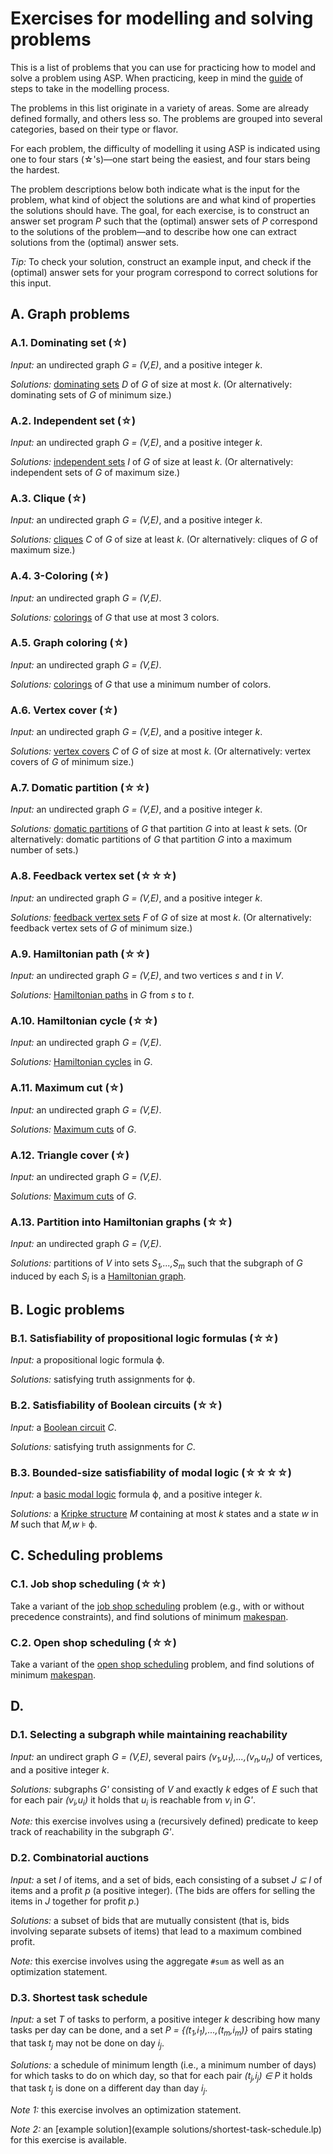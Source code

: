 # Exercises for modelling and solving problems

This is a list of problems that you can use for practicing how to model and solve a problem using ASP. When practicing, keep in mind the [guide](guide.md) of steps to take in the modelling process.

The problems in this list originate in a variety of areas. Some are already defined formally, and others less so. The problems are grouped into several categories, based on their type or flavor.

For each problem, the difficulty of modelling it using ASP is indicated using one to four stars (&star;'s)&mdash;one start being the easiest, and four stars being the hardest.

The problem descriptions below both indicate what is the input for the problem, what kind of object the solutions are and what kind of properties the solutions should have. The goal, for each exercise, is to construct an answer set program *P* such that the (optimal) answer sets of *P* correspond to the solutions of the problem&mdash;and to describe how one can extract solutions from the (optimal) answer sets.

*Tip:* To check your solution, construct an example input, and check if the (optimal) answer sets for your program correspond to correct solutions for this input.

## A. Graph problems

### A.1. Dominating set (&star;)

*Input:* an undirected graph *G = (V,E)*, and a positive integer *k*.

*Solutions:* [dominating sets](https://en.wikipedia.org/wiki/Dominating_set) *D* of *G* of size at most *k*. (Or alternatively: dominating sets of *G* of minimum size.)

### A.2. Independent set (&star;)

*Input:* an undirected graph *G = (V,E)*, and a positive integer *k*.

*Solutions:* [independent sets](https://en.wikipedia.org/wiki/Independent_set_%28graph_theory%29) *I* of *G* of size at least *k*. (Or alternatively: independent sets of *G* of maximum size.)

### A.3. Clique (&star;)

*Input:* an undirected graph *G = (V,E)*, and a positive integer *k*.

*Solutions:* [cliques](https://en.wikipedia.org/wiki/Clique_%28graph_theory%29) *C* of *G* of size at least *k*. (Or alternatively: cliques of *G* of maximum size.)

### A.4. 3-Coloring (&star;)

*Input:* an undirected graph *G = (V,E)*.

*Solutions:* [colorings](https://en.wikipedia.org/wiki/Graph_coloring) of *G* that use at most 3 colors.

### A.5. Graph coloring (&star;)

*Input:* an undirected graph *G = (V,E)*.

*Solutions:* [colorings](https://en.wikipedia.org/wiki/Graph_coloring) of *G* that use a minimum number of colors.

### A.6. Vertex cover (&star;)

*Input:* an undirected graph *G = (V,E)*, and a positive integer *k*.

*Solutions:* [vertex covers](https://en.wikipedia.org/wiki/Vertex_cover) *C* of *G* of size at most *k*. (Or alternatively: vertex covers of *G* of minimum size.)

### A.7. Domatic partition (&star;&star;)

*Input:* an undirected graph *G = (V,E)*, and a positive integer *k*.

*Solutions:* [domatic partitions](https://en.wikipedia.org/wiki/Domatic_number) of *G* that partition *G* into at least *k* sets. (Or alternatively: domatic partitions of *G* that partition *G* into a maximum number of sets.)

### A.8. Feedback vertex set (&star;&star;&star;)

*Input:* an undirected graph *G = (V,E)*, and a positive integer *k*.

*Solutions:* [feedback vertex sets](https://en.wikipedia.org/wiki/Feedback_vertex_set) *F* of *G* of size at most *k*. (Or alternatively: feedback vertex sets of *G* of minimum size.)

### A.9. Hamiltonian path (&star;&star;)

*Input:* an undirected graph *G = (V,E)*, and two vertices *s* and *t* in *V*.

*Solutions:* [Hamiltonian paths](https://en.wikipedia.org/wiki/Hamiltonian_path) in *G* from *s* to *t*.

### A.10. Hamiltonian cycle (&star;&star;)

*Input:* an undirected graph *G = (V,E)*.

*Solutions:* [Hamiltonian cycles](https://en.wiktionary.org/wiki/Hamiltonian_cycle) in *G*.

### A.11. Maximum cut (&star;)

*Input:* an undirected graph *G = (V,E)*.

*Solutions:* [Maximum cuts](https://en.wikipedia.org/wiki/Maximum_cut) of *G*.

### A.12. Triangle cover (&star;)

*Input:* an undirected graph *G = (V,E)*.

*Solutions:* [Maximum cuts](https://en.wikipedia.org/wiki/Maximum_cut) of *G*.

### A.13. Partition into Hamiltonian graphs (&star;&star;)

*Input:* an undirected graph *G = (V,E)*.

*Solutions:* partitions of *V* into sets *S<sub>1</sub>,...,S<sub>m</sub>* such that the subgraph of *G* induced by each *S<sub>i</sub>* is a [Hamiltonian graph](https://en.wikipedia.org/wiki/Hamiltonian_path#Definitions).

## B. Logic problems

### B.1. Satisfiability of propositional logic formulas (&star;&star;)

*Input:* a propositional logic formula &varphi;.

*Solutions:* satisfying truth assignments for &varphi;.

### B.2. Satisfiability of Boolean circuits (&star;&star;)

*Input:* a [Boolean circuit](https://en.wikipedia.org/wiki/Boolean_circuit) *C*.

*Solutions:* satisfying truth assignments for *C*.

### B.3. Bounded-size satisfiability of modal logic (&star;&star;&star;&star;)

*Input:* a [basic modal logic](https://en.wikipedia.org/wiki/Modal_logic) formula &varphi;,
and a positive integer *k*.

*Solutions:* a [Kripke structure](https://en.wikipedia.org/wiki/Modal_logic#Relational_semantics) *M* containing at most *k* states and a state *w* in *M* such that *M,w* &models; &varphi;.

## C. Scheduling problems

### C.1. Job shop scheduling (&star;&star;)

Take a variant of the [job shop scheduling](https://en.wikipedia.org/wiki/Job_shop_scheduling) problem (e.g., with or without precedence constraints), and find solutions of minimum [makespan](https://en.wikipedia.org/wiki/Makespan).

### C.2. Open shop scheduling (&star;&star;)

Take a variant of the [open shop scheduling](https://en.wikipedia.org/wiki/Open-shop_scheduling) problem, and find solutions of minimum [makespan](https://en.wikipedia.org/wiki/Makespan).

## D.

### D.1. Selecting a subgraph while maintaining reachability

*Input:* an undirect graph *G = (V,E)*, several pairs *(v<sub>1</sub>,u<sub>1</sub>),...,(v<sub>n</sub>,u<sub>n</sub>)* of vertices, and a positive integer *k*.

*Solutions:* subgraphs *G'* consisting of *V* and exactly *k* edges of *E* such that for each pair *(v<sub>i</sub>,u<sub>i</sub>)* it holds that *u<sub>i</sub>* is reachable from *v<sub>i</sub>* in *G'*.

*Note:* this exercise involves using a (recursively defined) predicate to keep track of reachability in the subgraph *G'*.

### D.2. Combinatorial auctions

*Input:* a set *I* of items, and a set of bids, each consisting of a subset *J &subseteq; I* of items and a profit *p* (a positive integer). (The bids are offers for selling the items in *J* together for profit *p*.)

*Solutions:* a subset of bids that are mutually consistent (that is, bids involving separate subsets of items) that lead to a maximum combined profit.

*Note:* this exercise involves using the aggregate `#sum` as well as an optimization statement.

### D.3. Shortest task schedule

*Input:* a set *T* of tasks to perform, a positive integer *k* describing how many tasks per day can be done, and a set *P = {(t<sub>1</sub>,i<sub>1</sub>),...,(t<sub>m</sub>,i<sub>m</sub>)}* of pairs stating that task *t<sub>j</sub>* may not be done on day *i<sub>j</sub>*.

*Solutions:* a schedule of minimum length (i.e., a minimum number of days) for which tasks to do on which day, so that for each pair *(t<sub>j</sub>,i<sub>j</sub>) &in; P* it holds that task *t<sub>j</sub>* is done on a different day than day *i<sub>j</sub>*.

*Note 1:* this exercise involves an optimization statement.

*Note 2:* an [example solution](example solutions/shortest-task-schedule.lp) for this exercise is available.

<!--
## Problems related to games
- chess position legal after k moves
- Slitherlink

## Social choice problems
- Kemeny voting *
- minimax approval voting **

## Problems related to formal languages
- bounded-size DFA consistent with pos. and neg. words
- bounded-size NFA consistent with pos. and neg. words
- DFA intersection (restricted to works of length k) nonempty
- NFA intersection (restricted to works of length k) nonempty
- bounded-size CFG consistent with pos. and neg. words

## Other problems
- Rural postman / Chinese postman
- X3C
- Set cover
- Abstract argumentation: conflict-free, admissible, complete, stable -- https://en.wikipedia.org/wiki/Argumentation_framework
-->
